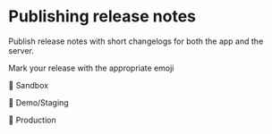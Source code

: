 # Publishing release notes

Publish release notes with short changelogs for both the app and the server.

Mark your release with the appropriate emoji

👻 Sandbox 

🏇 Demo/Staging 

🚀 Production



